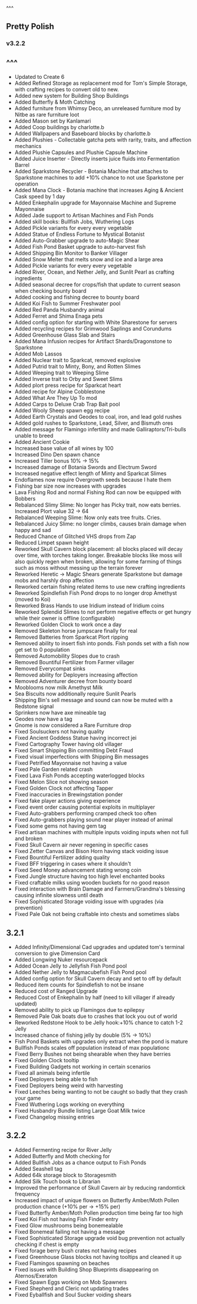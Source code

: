 ^^^
## Pretty Polish
### v3.2.2
^^^
--- 
- Updated to Create 6
- Added Refined Storage as replacement mod for Tom's Simple Storage, with crafting recipes to convert old to new.
- Added new system for Building Shop Buildings
- Added Butterfly & Moth Catching
- Added furniture from Whimsy Deco, an unreleased furniture mod by Nitbe as rare furniture loot
- Added Mason set by Kanlamari
- Added Coop buildings by charlotte.b
- Added Wallpapers and Baseboard blocks by charlotte.b
- Added Plushies - Collectable gatcha pets with rarity, traits, and affection mechanics
- Added Plushie Capsules and Plushie Capsule Machine
- Added Juice Inserter - Directly inserts juice fluids into Fermentation Barrel
- Added Sparkstone Recycler - Botania Machine that attaches to Sparkstone machines to add +10% chance to not use Sparkstone per operation
- Added Mana Clock - Botania machine that increases Aging & Ancient Cask speed by 1 day 
- Added Enkephalin upgrade for Mayonnaise Machine and Supreme Mayonnaise
- Added Jade support to Artisan Machines and Fish Ponds 
- Added skill books: Bullfish Jobs, Wuthering Logs
- Added Pickle variants for every every vegetable
- Added Statue of Endless Fortune to Mystical Botanist
- Added Auto-Grabber upgrade to auto-Magic Shear
- Added Fish Pond Basket upgrade to auto-harvest fish
- Added Shipping Bin Monitor to Banker Villager
- Added Snow Melter that melts snow and ice and a large area
- Added Pickle variants for every every vegetable
- Added River, Ocean, and Nether Jelly, and Sunlit Pearl as crafting ingredients
- Added seasonal decree for crops/fish that update to current season when checking bounty board
- Added cooking and fishing decree to bounty board
- Added Koi Fish to Summer Freshwater pool
- Added Red Panda Husbandry animal
- Added Ferret and Shima Enaga pets
- Added config option for starting with White Sharestone for servers
- Added recycling recipes for Grimwood Saplings and Corundums
- Added Greenhouse Glass Slab and Stairs
- Added Mana Infusion recipes for Artifact Shards/Dragonstone to Sparkstone
- Added Mob Lassos
- Added Nuclear trait to Sparkcat, removed explosive
- Added Putrid trait to Minty, Bony, and Rotten Slimes
- Added Weeping trait to Weeping Slime
- Added Inverse trait to Orby and Sweet Slims
- Added plort press recipe for Sparkcat heart
- Added recipe for Alpine Cobblestone
- Added What Are They Up To mod
- Added Carps to Deluxe Crab Trap Bait pool
- Added Wooly Sheep spawn egg recipe
- Added Earth Crystals and Geodes to coal, iron, and lead gold rushes
- Added gold rushes to Sparkstone, Lead, Silver, and Bismuth ores
- Added message for Flamingo infertility and made Galliraptors/Tri-bulls unable to breed
- Added Ancient Cookie
- Increased base value of all wines by 100
- Increased Dino Den spawn chance
- Increased Tiller bonus 10% -> 15%
- Increased damage of Botania Swords and Electrum Sword 
- Increased negative effect length of Minty and Sparkcat Slimes
- Endoflames now require Overgrowth seeds because I hate them
- Fishing bar size now increases with upgrades
- Lava Fishing Rod and normal Fishing Rod can now be equipped with Bobbers
- Rebalanced Slimy Slime: No longer has Picky trait, now eats berries. Increased Plort value 32 -> 64
- Rebalanced Weeping Slime: Now only eats tree fruits. Cries.
- Rebalanced Juicy Slime: no longer climbs, causes brain damage when happy and sad
- Reduced Chance of Glitched VHS drops from Zap
- Reduced Limpet spawn height
- Reworked Skull Cavern block placement: all blocks placed will decay over time, with torches taking longer. Breakable blocks like moss will also quickly regen when broken, allowing for some farming of things such as moss without messing up the terrain forever
- Reworked Heretic -> Magic Shears generate Sparkstone but damage mobs and harshly drop affection
- Reworked certain fishing related items to use new crafting ingredients
- Reworked Spindlefish Fish Pond drops to no longer drop Amethyst (moved to Koi)
- Reworked Brass Hands to use Iridium instead of Iridium coins
- Reworked Splendid Slimes to not perform negative effects or get hungry while their owner is offline (configurable)
- Reworked Golden Clock to work once a day
- Removed Skeleton horse jumpscare finally for real
- Removed Batteries from Sparkcat Plort ripping
- Removed ability to insert fish into ponds. Fish ponds set with a fish now get set to 0 population
- Removed Automobility Slopes due to crash
- Removed Bountiful Fertilizer from Farmer villager
- Removed Everycompat sinks
- Removed ability for Deployers increasing affection
- Removed Adventurer decree from bounty board
- Mooblooms now milk Amethyst Milk
- Sea Biscuits now additionally require Sunlit Pearls
- Shipping Bin's sell message and sound can now be muted with a Redstone signal
- Sprinkers now have axe mineable tag
- Geodes now have a tag
- Gnome is now considered a Rare Furniture drop
- Fixed Soulsuckers not having quality
- Fixed Ancient Goddess Statue having incorrect jei
- Fixed Cartography Tower having old villager
- Fixed Smart Shipping Bin committing Debt Fraud
- Fixed visual imperfections with Shipping Bin messages
- Fixed Petrified Mayonnaise not having a value
- Fixed Pale Garden related crash
- Fixed Lava Fish Ponds accepting waterlogged blocks
- Fixed Melon Slice not showing season
- Fixed Golden Clock not affecting Tapper
- Fixed inaccuracies in Brewingstation ponder
- Fixed fake player actions giving experience
- Fixed event order causing potential exploits in multiplayer
- Fixed Auto-grabbers performing cramped check too often
- Fixed Auto-grabbers playing sound near player instead of animal
- Fixed some gems not having gem tag
- Fixed artisan machines with multiple inputs voiding inputs when not full and broken
- Fixed Skull Cavern air never regening in specific cases
- Fixed Zetter Canvas and Bison Horn having stack voiding issue
- Fixed Bountiful Fertilizer adding quality
- Fixed BFF triggering in cases where it shouldn't
- Fixed Seed Money advancement stating wrong coin
- Fixed Jungle structure having too high level enchanted books
- Fixed craftable milks using wooden buckets for no good reason
- Fixed interaction with Brain Damage and Farmers/Grandma's blessing causing infinite slowness until death
- Fixed Sophisticated Storage voiding issue with upgrades (via prevention)
- Fixed Pale Oak not being craftable into chests and sometimes slabs

## 3.2.1
- Added Infinity/Dimensional Cad upgrades and updated tom's terminal conversion to give Dimension Card
- Added Longwing Nuker resourcepack
- Added Ocean Jelly to Jellyfish Fish Pond pool
- Added Nether Jelly to Magmacubefish Fish Pond pool
- Added config option for Skull Cavern decay and set to off by default
- Reduced item counts for Spindlefish to not be insane
- Reduced cost of Ranged Upgrade
- Reduced Cost of Enkephalin by half (need to kill villager if already updated)
- Removed ability to pick up Flamingos due to epilepsy
- Removed Pale Oak boats due to crashes that lock you out of world
- Reworked Redstone Hook to be Jelly hook:+10% chance to catch 1-2 Jelly
- Increased chance of fishing jelly by double (5% -> 10%)
- Fish Pond Baskets with upgrades only extract when the pond is mature
- Bullfish Ponds scales off population instead of max populationc
- Fixed Berry Bushes not being shearable when they have berries
- Fixed Golden Clock tooltip
- Fixed Building Gadgets not working in certain scenarios
- Fixed all animals being infertile
- Fixed Deployers being able to fish
- Fixed Deployers being weird with harvesting
- Fixed Leeches being wanting to not be caught so badly that they crash your game
- Fixed Wuthering Logs working on everything
- Fixed Husbandry Bundle listing Large Goat Milk twice
- Fixed Changelog missing entries

## 3.2.2
- Added Fermenting recipe for River Jelly
- Added Butterfly and Moth checking for 
- Added Bullfish Jobs as a chance output to Fish Ponds
- Added Seashell tag
- Added 64k storage block to Storagesmith
- Added Silk Touch book to Librarian
- Improved the performance of Skull Cavern air by reducing randomtick frequency
- Increased impact of unique flowers on Butterfly Amber/Moth Pollen production chance (+10% per -> +15% per)
- Fixed Butterfly Amber/Moth Pollen production time being far too high 
- Fixed Koi Fish not having Fish Finder entry
- Fixed Glow mushrooms being bonemealable
- Fixed Bonemeal failing not having a message
- Fixed Sophisticated Storage upgrade void bug prevention not actually checking if chest is empty
- Fixed forage berry bush crates not having recipes
- Fixed Greenhouse Glass blocks not having tooltips and cleaned it up
- Fixed Flamingos spawning on beaches
- Fixed issues with Building Shop Blueprints disappearing on Aternos/Exeraton
- Fixed Spawn Eggs working on Mob Spawners
- Fixed Shepherd and Cleric not updating trades
- Fixed Eyballfish and Soul Sucker voiding shears